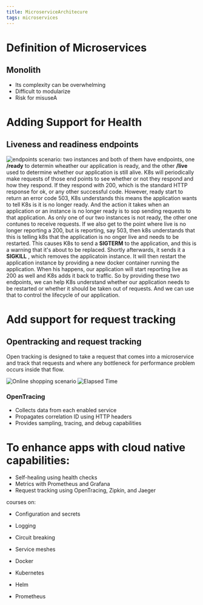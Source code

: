 ```yaml
---
title: MicroserviceArchitecure
tags: microservices
---
```

# Definition of Microservices
## Monolith
- Its complexity can be overwhelming
- Difficult to modularize
- Risk for misuseA

# Adding Support for Health
## Liveness and readiness endpoints
![endpoints](https://i.imgur.com/GWY3YPm.png "endpoints")
scenario:
two instances and both of them have endpoints, one **/ready** to determin wheather our application is ready, and the other **/live** used to
determine whether our application is still alive. K8s will periodically make requests of those end points to see whether or not they respond and 
how they respond. If they respond with 200, which is the standard HTTP response for ok, or any other successful code. However, ready start to return
an error code 503, K8s understands this means the application wants to tell K8s is it is no longer ready. And the action it takes when an application
or an instance is no longer ready is to sop sending requests to that application. As only one of our two instances is not ready, the other one contunes to receive
requests. If we also get to the point where live is no longer reporting a 200, but is reporting, say 503, then k8s understands that this is telling k8s
that the application is no onger live and needs to be restarted. This causes K8s to send a **SIGTERM** to the application, and this is a warning that it's about
to be replaced. Shortly afterwards, it sends it a **SIGKILL** , which removes the applicatoin instance. It will then restart the application instance by providing
a new docker container running the application. When his happens, our application will start reporting live as 200 as well and K8s adds it back to traffic. So 
by providing these two endpoints, we can help K8s understand whether our application needs to be restarted or whether it should be taken out of requests.
And we can use that to control the lifecycle of our application.

# Add support for request tracking
## Opentracking and request tracking
Open tracking is designed to take a request that comes into a microservice and track that requests and where any bottleneck for performance problem occurs
inside that flow.

![Online shopping scenario](https://i.imgur.com/2YttfLU.png "Online Shopping Scenario")
![Elapsed Time](https://i.imgur.com/8zx798J.png "Elapsed Time")
### OpenTracing
* Collects data from each enabled service
* Propagates correlation ID using HTTP headers
* Provides sampling, tracing, and debug capabilities

# To enhance apps with cloud native capabilities:
- Self-healing using health checks
- Metrics with Prometheus and Grafana
- Request tracking using OpenTracing, Zipkin, and Jaeger

courses on:
- Configuration and secrets
- Logging
- Circuit breaking
- Service meshes

- Docker
- Kubernetes
- Helm
- Prometheus

